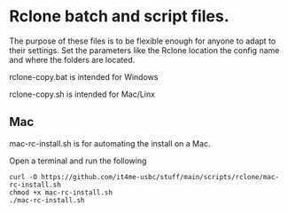 # Rclone batch and script files.

The purpose of these files is to be flexible enough for anyone to adapt to their settings.
Set the parameters like the Rclone location the config name and where the folders are located.

rclone-copy.bat is intended for Windows

rclone-copy.sh  is intended for Mac/Linx

## Mac
mac-rc-install.sh is for automating the install on a Mac.

Open a terminal and run the following

```
curl -O https://github.com/it4me-usbc/stuff/main/scripts/rclone/mac-rc-install.sh
chmod +x mac-rc-install.sh
./mac-rc-install.sh
